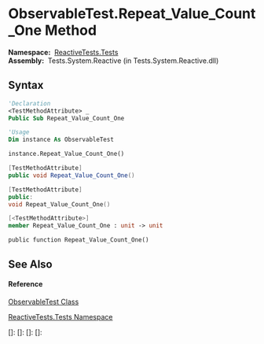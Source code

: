 # ObservableTest.Repeat\_Value\_Count\_One Method

**Namespace:**  [ReactiveTests.Tests](ReactiveTests.Tests\ReactiveTests.Tests.md)  
**Assembly:**  Tests.System.Reactive (in Tests.System.Reactive.dll)

## Syntax

```vb
'Declaration
<TestMethodAttribute> _
Public Sub Repeat_Value_Count_One
```

```vb
'Usage
Dim instance As ObservableTest

instance.Repeat_Value_Count_One()
```

```csharp
[TestMethodAttribute]
public void Repeat_Value_Count_One()
```

```c++
[TestMethodAttribute]
public:
void Repeat_Value_Count_One()
```

```fsharp
[<TestMethodAttribute>]
member Repeat_Value_Count_One : unit -> unit 
```

```jscript
public function Repeat_Value_Count_One()
```

## See Also

#### Reference

[ObservableTest Class](ObservableTest\ObservableTest.md)

[ReactiveTests.Tests Namespace](ReactiveTests.Tests\ReactiveTests.Tests.md)

[]: 
[]: 
[]: 
[]: 